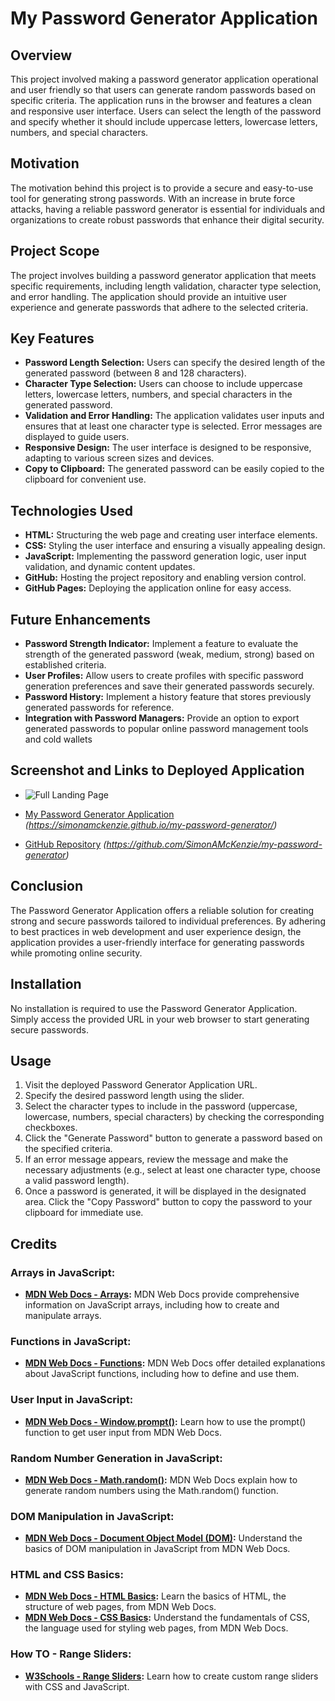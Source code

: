 # My Password Generator Application

## Overview
This project involved making a password generator application operational and user friendly so that users can generate random passwords based on specific criteria. The application runs in the browser and features a clean and responsive user interface. Users can select the length of the password and specify whether it should include uppercase letters, lowercase letters, numbers, and special characters.

## Motivation
The motivation behind this project is to provide a secure and easy-to-use tool for generating strong passwords. With an increase in brute force attacks, having a reliable password generator is essential for individuals and organizations to create robust passwords that enhance their digital security.

## Project Scope
The project involves building a password generator application that meets specific requirements, including length validation, character type selection, and error handling. The application should provide an intuitive user experience and generate passwords that adhere to the selected criteria.

## Key Features
- **Password Length Selection:** Users can specify the desired length of the generated password (between 8 and 128 characters).
- **Character Type Selection:** Users can choose to include uppercase letters, lowercase letters, numbers, and special characters in the generated password.
- **Validation and Error Handling:** The application validates user inputs and ensures that at least one character type is selected. Error messages are displayed to guide users.
- **Responsive Design:** The user interface is designed to be responsive, adapting to various screen sizes and devices.
- **Copy to Clipboard:** The generated password can be easily copied to the clipboard for convenient use.

## Technologies Used
- **HTML:** Structuring the web page and creating user interface elements.
- **CSS:** Styling the user interface and ensuring a visually appealing design.
- **JavaScript:** Implementing the password generation logic, user input validation, and dynamic content updates.
- **GitHub:** Hosting the project repository and enabling version control.
- **GitHub Pages:** Deploying the application online for easy access.

## Future Enhancements
- **Password Strength Indicator:** Implement a feature to evaluate the strength of the generated password (weak, medium, strong) based on established criteria.
- **User Profiles:** Allow users to create profiles with specific password generation preferences and save their generated passwords securely.
- **Password History:** Implement a history feature that stores previously generated passwords for reference.
- **Integration with Password Managers:** Provide an option to export generated passwords to popular online password management tools and cold wallets

## Screenshot and Links to Deployed Application

- ![Full Landing Page](/assets/images/screenshot.PNG)

- [My Password Generator Application](#) *(https://simonamckenzie.github.io/my-password-generator/)*
- [GitHub Repository](#) *(https://github.com/SimonAMcKenzie/my-password-generator)*

## Conclusion
The Password Generator Application offers a reliable solution for creating strong and secure passwords tailored to individual preferences. By adhering to best practices in web development and user experience design, the application provides a user-friendly interface for generating passwords while promoting online security.

## Installation
No installation is required to use the Password Generator Application. Simply access the provided URL in your web browser to start generating secure passwords.

## Usage
1. Visit the deployed Password Generator Application URL.
2. Specify the desired password length using the slider.
3. Select the character types to include in the password (uppercase, lowercase, numbers, special characters) by checking the corresponding checkboxes.
4. Click the "Generate Password" button to generate a password based on the specified criteria.
5. If an error message appears, review the message and make the necessary adjustments (e.g., select at least one character type, choose a valid password length).
6. Once a password is generated, it will be displayed in the designated area. Click the "Copy Password" button to copy the password to your clipboard for immediate use.

## Credits

### Arrays in JavaScript:

- **[MDN Web Docs - Arrays](https://developer.mozilla.org/en-US/docs/Web/JavaScript/Reference/Global_Objects/Array):** MDN Web Docs provide comprehensive information on JavaScript arrays, including how to create and manipulate arrays.

### Functions in JavaScript:

- **[MDN Web Docs - Functions](https://developer.mozilla.org/en-US/docs/Web/JavaScript/Reference/Functions):** MDN Web Docs offer detailed explanations about JavaScript functions, including how to define and use them.

### User Input in JavaScript:

- **[MDN Web Docs - Window.prompt()](https://developer.mozilla.org/en-US/docs/Web/API/Window/prompt):** Learn how to use the prompt() function to get user input from MDN Web Docs.

### Random Number Generation in JavaScript:

- **[MDN Web Docs - Math.random()](https://developer.mozilla.org/en-US/docs/Web/JavaScript/Reference/Global_Objects/Math/random):** MDN Web Docs explain how to generate random numbers using the Math.random() function.

### DOM Manipulation in JavaScript:

- **[MDN Web Docs - Document Object Model (DOM)](https://developer.mozilla.org/en-US/docs/Web/API/Document_Object_Model):** Understand the basics of DOM manipulation in JavaScript from MDN Web Docs.

### HTML and CSS Basics:

- **[MDN Web Docs - HTML Basics](https://developer.mozilla.org/en-US/docs/Learn/HTML):** Learn the basics of HTML, the structure of web pages, from MDN Web Docs.
- **[MDN Web Docs - CSS Basics](https://developer.mozilla.org/en-US/docs/Learn/CSS):** Understand the fundamentals of CSS, the language used for styling web pages, from MDN Web Docs.

### How TO - Range Sliders:

- **[W3Schools - Range Sliders](https://www.w3schools.com/howto/howto_js_rangeslider.asp):** Learn how to create custom range sliders with CSS and JavaScript.

